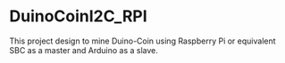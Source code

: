 # DuinoCoinI2C_RPI
This project design to mine Duino-Coin using Raspberry Pi or equivalent SBC as a master and Arduino as a slave.
